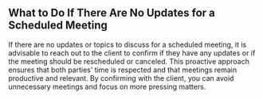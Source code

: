 ## What to Do If There Are No Updates for a Scheduled Meeting

If there are no updates or topics to discuss for a scheduled meeting, it is advisable to reach out to the client to confirm if they have any updates or if the meeting should be rescheduled or canceled. This proactive approach ensures that both parties' time is respected and that meetings remain productive and relevant. By confirming with the client, you can avoid unnecessary meetings and focus on more pressing matters.
